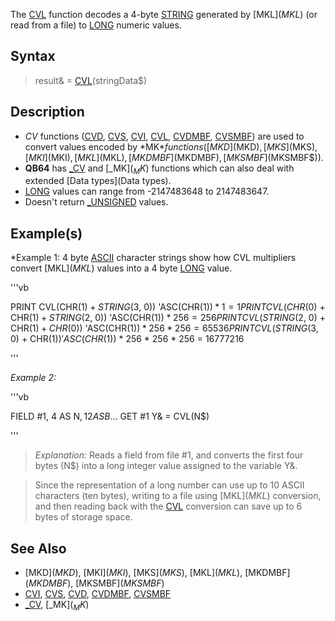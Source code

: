 The [CVL](CVL) function decodes a 4-byte [STRING](STRING) generated by [MKL$](MKL$) (or read from a file) to [LONG](LONG) numeric values.


## Syntax

>  result& = [CVL](CVL)(stringData$)


## Description

* *CV* functions ([CVD](CVD), [CVS](CVS), [CVI](CVI), [CVL](CVL), [CVDMBF](CVDMBF), [CVSMBF](CVSMBF)) are used to convert values encoded by *MK$* functions ([MKD$](MKD$), [MKS$](MKS$), [MKI$](MKI$), [MKL$](MKL$), [MKDMBF$](MKDMBF$), [MKSMBF$](MKSMBF$)).
* **QB64** has [_CV](_CV) and [_MK$](_MK$) functions which can also deal with extended [Data types](Data types).
* [LONG](LONG) values can range from -2147483648 to 2147483647.
* Doesn't return [_UNSIGNED](_UNSIGNED) values.


## Example(s)

*Example 1: 4 byte [ASCII](ASCII) character strings show how CVL multipliers convert [MKL$](MKL$) values into a 4 byte [LONG](LONG) value.

'''vb

PRINT CVL(CHR$(1) + STRING$(3, 0)) 'ASC(CHR$(1)) * 1 = 1
PRINT CVL(CHR$(0) + CHR$(1) + STRING$(2, 0)) 'ASC(CHR$(1)) * 256 = 256
PRINT CVL(STRING$(2, 0) + CHR$(1) + CHR$(0)) 'ASC(CHR$(1)) * 256 * 256 = 65536
PRINT CVL(STRING$(3, 0) + CHR$(1)) 'ASC(CHR$(1)) * 256 * 256 * 256 = 16777216 

'''


*Example 2:*

'''vb

FIELD #1, 4 AS N$, 12 AS B$...
GET #1
Y& = CVL(N$) 

'''
> *Explanation:* Reads a field from file #1, and converts the first four bytes (N$) into a long integer value assigned to the variable Y&.

> Since the representation of a long number can use up to 10 ASCII characters (ten bytes), writing to a file using [MKL$](MKL$) conversion, and then reading back with the [CVL](CVL) conversion can save up to 6 bytes of storage space.


## See Also

* [MKD$](MKD$), [MKI$](MKI$), [MKS$](MKS$), [MKL$](MKL$), [MKDMBF$](MKDMBF$), [MKSMBF$](MKSMBF$)
* [CVI](CVI), [CVS](CVS), [CVD](CVD), [CVDMBF](CVDMBF), [CVSMBF](CVSMBF)
* [_CV](_CV), [_MK$](_MK$)





